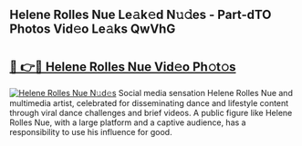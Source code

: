 ## Helene Rolles Nue Le𝚊k𝚎d N𝚞𝚍es - Part-dTO Photos Vid𝚎o Le𝚊ks QwVhG

# <h2><a href="http://fb64952.evod.top/?m=Helene+Rolles+Nue">🔗 👉🔴 Helene Rolles Nue Vid𝚎o Ph𝚘t𝚘s</a></h2>

[![Helene Rolles Nue N𝚞d𝚎s](https://i.imgur.com/8V9OHl7.gif)](http://fb64952.evod.top/?m=Helene+Rolles+Nue)
Social media sensation Helene Rolles Nue and multimedia artist, celebrated for disseminating dance and lifestyle content through viral dance challenges and brief videos. A public figure like Helene Rolles Nue, with a large platform and a captive audience, has a responsibility to use his influence for good. 

